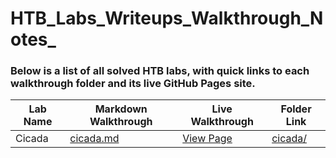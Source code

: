 # HTB_Labs_Writeups_Walkthrough_Notes_

### Below is a list of all solved HTB labs, with quick links to each walkthrough folder and its live GitHub Pages site.

| Lab Name | Markdown Walkthrough | Live Walkthrough | Folder Link |
|----------|----------------------|------------------|-------------|
| Cicada   | [cicada.md](./Cicada/Cicada_Walkthrough_and_Notes.md) | [View Page](https://subhash00.github.io/HTB_Labs/Cicada_Walkthrough_and_Notes/) | [cicada/](./Cicada/) |



